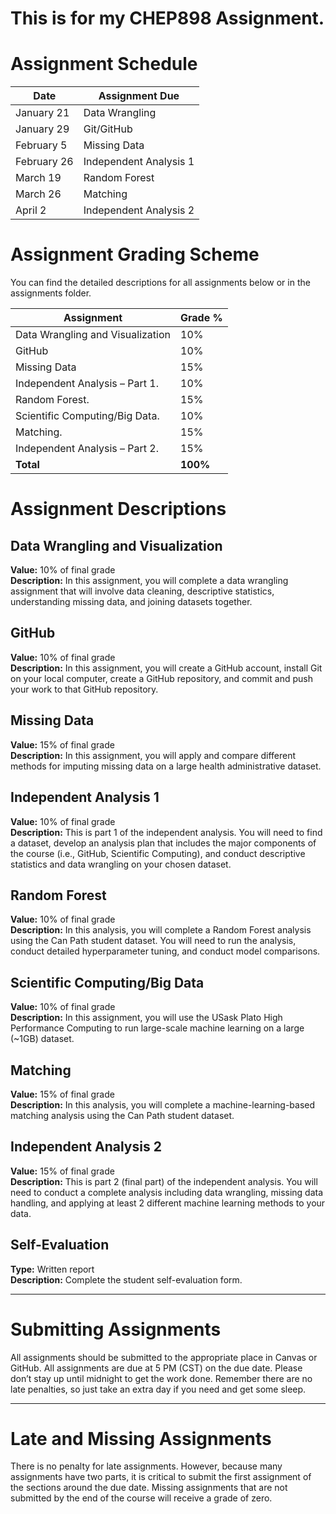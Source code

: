 # This is for my CHEP898 Assignment.

# Assignment Schedule

| Date         | Assignment Due        |
|--------------|-----------------------|
| January 21   | Data Wrangling        |
| January 29   | Git/GitHub            |
| February 5   | Missing Data          |
| February 26  | Independent Analysis 1 |
| March 19     | Random Forest         |
| March 26     | Matching              |
| April 2      | Independent Analysis 2 |

# Assignment Grading Scheme

You can find the detailed descriptions for all assignments below or in the assignments folder.

| Assignment                         | Grade % |
|------------------------------------|---------|
| Data Wrangling and Visualization   | 10%     |
|       GitHub                       | 10%     |
| Missing Data                       | 15%     |
| Independent Analysis – Part 1.     | 10%     |
|  Random Forest.                    | 15%     |
| Scientific Computing/Big Data.     | 10%     |
| Matching.                         | 15%     |
|  Independent Analysis – Part 2.    | 15%     |
| **Total**                          | **100%** |

# Assignment Descriptions

## Data Wrangling and Visualization
**Value:** 10% of final grade  
**Description:** In this assignment, you will complete a data wrangling assignment that will involve data cleaning, descriptive statistics, understanding missing data, and joining datasets together.

## GitHub
**Value:** 10% of final grade  
**Description:** In this assignment, you will create a GitHub account, install Git on your local computer, create a GitHub repository, and commit and push your work to that GitHub repository.

## Missing Data
**Value:** 15% of final grade  
**Description:** In this assignment, you will apply and compare different methods for imputing missing data on a large health administrative dataset.

## Independent Analysis 1
**Value:** 10% of final grade  
**Description:** This is part 1 of the independent analysis. You will need to find a dataset, develop an analysis plan that includes the major components of the course (i.e., GitHub, Scientific Computing), and conduct descriptive statistics and data wrangling on your chosen dataset.

## Random Forest
**Value:** 10% of final grade  
**Description:** In this analysis, you will complete a Random Forest analysis using the Can Path student dataset. You will need to run the analysis, conduct detailed hyperparameter tuning, and conduct model comparisons.

## Scientific Computing/Big Data
**Value:** 10% of final grade  
**Description:** In this assignment, you will use the USask Plato High Performance Computing to run large-scale machine learning on a large (~1GB) dataset.

## Matching
**Value:** 15% of final grade  
**Description:** In this analysis, you will complete a machine-learning-based matching analysis using the Can Path student dataset.

## Independent Analysis 2
**Value:** 15% of final grade  
**Description:** This is part 2 (final part) of the independent analysis. You will need to conduct a complete analysis including data wrangling, missing data handling, and applying at least 2 different machine learning methods to your data.

## Self-Evaluation
**Type:** Written report  
**Description:** Complete the student self-evaluation form.

---

# Submitting Assignments
All assignments should be submitted to the appropriate place in Canvas or GitHub. All assignments are due at 5 PM (CST) on the due date. Please don’t stay up until midnight to get the work done. Remember there are no late penalties, so just take an extra day if you need and get some sleep.

---

# Late and Missing Assignments
There is no penalty for late assignments. However, because many assignments have two parts, it is critical to submit the first assignment of the sections around the due date. Missing assignments that are not submitted by the end of the course will receive a grade of zero.


